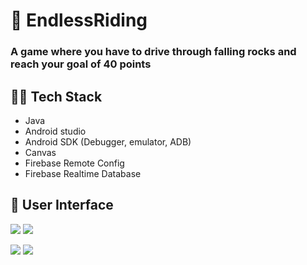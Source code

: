 # 🚗 EndlessRiding
### A game where you have to drive through falling rocks and reach your goal of 40 points

## 👨‍💻 Tech Stack
* Java
* Android studio
* Android SDK (Debugger, emulator, ADB)
* Canvas
* Firebase Remote Config
* Firebase Realtime Database


## 📱 User Interface
![](photo1.png)
![](photo2.png)

![](photo3.png)
![](photo4.png)
